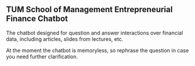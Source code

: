 ##  TUM School of Management Entrepreneurial Finance Chatbot

The chatbot designed for question and answer interactions over financial data, including articles, slides from lectures, etc.

At the moment the chatbot is memoryless, so rephrase the question in case you need further clarification. 